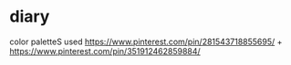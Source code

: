 # diary

color paletteS used
https://www.pinterest.com/pin/281543718855695/ +
https://www.pinterest.com/pin/351912462859884/ 